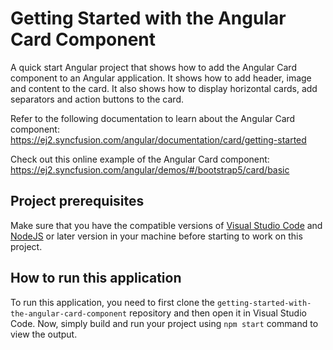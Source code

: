# Getting Started with the Angular Card Component
A quick start Angular project that shows how to add the Angular Card component to an Angular application. It shows how to add header, image and content to the card. It also shows how to display horizontal cards, add separators and action buttons to the card.

Refer to the following documentation to learn about the Angular Card component: 
https://ej2.syncfusion.com/angular/documentation/card/getting-started

Check out this online example of the Angular Card component:
https://ej2.syncfusion.com/angular/demos/#/bootstrap5/card/basic

## Project prerequisites
Make sure that you have the compatible versions of [Visual Studio Code](https://code.visualstudio.com/download ) and [NodeJS](https://nodejs.org/en/download) or later version in your machine before starting to work on this project.

## How to run this application
To run this application, you need to first clone the `getting-started-with-the-angular-card-component` repository and then open it in Visual Studio Code. Now, simply build and run your project using `npm start` command to view the output.
